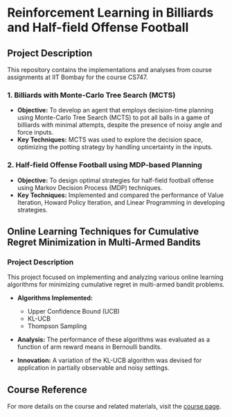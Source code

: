 # Reinforcement Learning in Billiards and Half-field Offense Football

## Project Description

This repository contains the implementations and analyses from course assignments at IIT Bombay for the course CS747.

### 1. Billiards with Monte-Carlo Tree Search (MCTS)

- **Objective:** To develop an agent that employs decision-time planning using Monte-Carlo Tree Search (MCTS) to pot all balls in a game of billiards with minimal attempts, despite the presence of noisy angle and force inputs.
- **Key Techniques:** MCTS was used to explore the decision space, optimizing the potting strategy by handling uncertainty in the inputs.

### 2. Half-field Offense Football using MDP-based Planning

- **Objective:** To design optimal strategies for half-field football offense using Markov Decision Process (MDP) techniques.
- **Key Techniques:** Implemented and compared the performance of Value Iteration, Howard Policy Iteration, and Linear Programming in developing strategies.

## Online Learning Techniques for Cumulative Regret Minimization in Multi-Armed Bandits

### Project Description

This project focused on implementing and analyzing various online learning algorithms for minimizing cumulative regret in multi-armed bandit problems.

- **Algorithms Implemented:**
  - Upper Confidence Bound (UCB)
  - KL-UCB
  - Thompson Sampling

- **Analysis:** The performance of these algorithms was evaluated as a function of arm reward means in Bernoulli bandits.

- **Innovation:** A variation of the KL-UCB algorithm was devised for application in partially observable and noisy settings.

## Course Reference

For more details on the course and related materials, visit the [course page](https://www.cse.iitb.ac.in/~shivaram/teaching/old/cs747-a2023/index.html).

